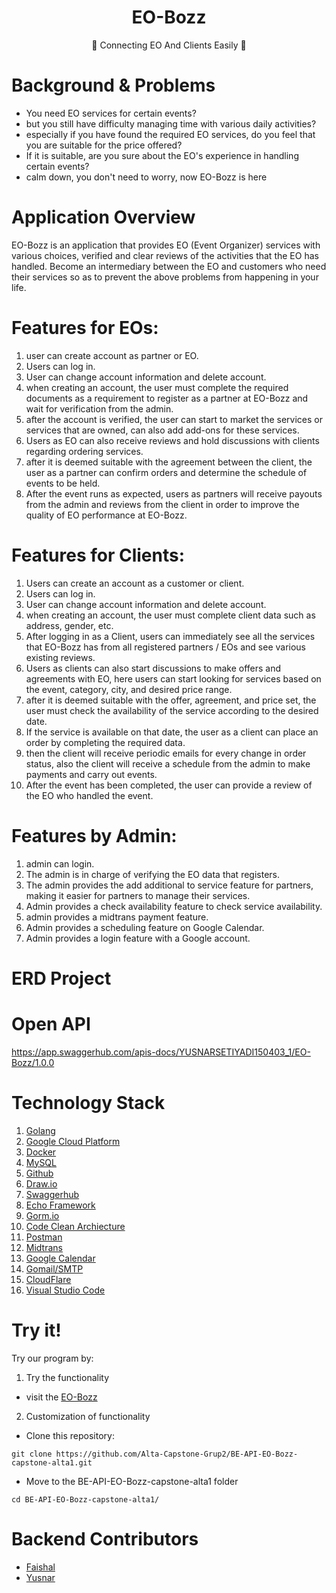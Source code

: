 <h1 align="center">EO-Bozz</h1>

<p align="center">
   💫 Connecting EO And Clients Easily 💫
</div>

# Background & Problems

- You need EO services for certain events?
- but you still have difficulty managing time with various daily activities?
- especially if you have found the required EO services, do you feel that you are suitable for the price offered?
- If it is suitable, are you sure about the EO's experience in handling certain events?
- calm down, you don't need to worry, now EO-Bozz is here

# Application Overview

EO-Bozz is an application that provides EO (Event Organizer) services with various choices, verified and clear reviews of the activities that the EO has handled. Become an intermediary between the EO and customers who need their services so as to prevent the above problems from happening in your life.

# Features for EOs:

1. user can create account as partner or EO.
2. Users can log in.
3. User can change account information and delete account.
4. when creating an account, the user must complete the required documents as a requirement to register as a partner at EO-Bozz and wait for verification from the admin.
5. after the account is verified, the user can start to market the services or services that are owned, can also add add-ons for these services.
6. Users as EO can also receive reviews and hold discussions with clients regarding ordering services.
7. after it is deemed suitable with the agreement between the client, the user as a partner can confirm orders and determine the schedule of events to be held.
8. After the event runs as expected, users as partners will receive payouts from the admin and reviews from the client in order to improve the quality of EO performance at EO-Bozz.

# Features for Clients:

1. Users can create an account as a customer or client.
2. Users can log in.
3. User can change account information and delete account.
4. when creating an account, the user must complete client data such as address, gender, etc.
5. After logging in as a Client, users can immediately see all the services that EO-Bozz has from all registered partners / EOs and see various existing reviews.
6. Users as clients can also start discussions to make offers and agreements with EO, here users can start looking for services based on the event, category, city, and desired price range.
7. after it is deemed suitable with the offer, agreement, and price set, the user must check the availability of the service according to the desired date.
8. If the service is available on that date, the user as a client can place an order by completing the required data.
9. then the client will receive periodic emails for every change in order status, also the client will receive a schedule from the admin to make payments and carry out events.
10. After the event has been completed, the user can provide a review of the EO who handled the event.

# Features by Admin:

1. admin can login.
2. The admin is in charge of verifying the EO data that registers.
3. The admin provides the add additional to service feature for partners, making it easier for partners to manage their services.
4. Admin provides a check availability feature to check service availability.
5. admin provides a midtrans payment feature.
6. Admin provides a scheduling feature on Google Calendar.
7. Admin provides a login feature with a Google account.

# ERD Project



# Open API 

https://app.swaggerhub.com/apis-docs/YUSNARSETIYADI150403_1/EO-Bozz/1.0.0

# Technology Stack

1. [Golang](https://go.dev/)
2. [Google Cloud Platform](https://cloud.google.com/)
3. [Docker](https://www.docker.com/)
4. [MySQL](https://www.mysql.com/)
5. [Github](https://github.com/)
6. [Draw.io](https://app.diagrams.net)
7. [Swaggerhub](https://app.swaggerhub.com)
8. [Echo Framework](https://echo.labstack.com)
9. [Gorm.io](https://gorm.io)
10. [Code Clean Archiecture](https://blog.cleancoder.com/uncle-bob/2012/08/13/the-clean-architecture.html)
11. [Postman](https://www.postman.com)
12. [Midtrans](https://midtrans.com/id)
13. [Google Calendar](https://developers.google.com/calendar/api/quickstart/go?hl=id)
14. [Gomail/SMTP](https://pkg.go.dev/gopkg.in/gomail.v2)
15. [CloudFlare](https://www.cloudflare.com)
16. [Visual Studio Code](https://code.visualstudio.com)

# Try it!

Try our program by:

1. Try the functionality

- visit the [EO-Bozz](https://irisminty.my.id)

2. Customization of functionality

- Clone this repository:
```
git clone https://github.com/Alta-Capstone-Grup2/BE-API-EO-Bozz-capstone-alta1.git
```
- Move to the BE-API-EO-Bozz-capstone-alta1 folder
```
cd BE-API-EO-Bozz-capstone-alta1/
```

# Backend Contributors

- [Faishal](https://github.com/mfaishal882)
- [Yusnar](https://github.com/yusnarsetiyadi)
